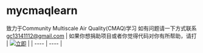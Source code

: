 # mycmaqlearn
致力于Community Multiscale Air Quality(CMAQ)学习
如有问题请一下方式联系
gc13141112@gmail.com
| 如果你想捐助项目或者你觉得代码对你有所帮助，请打 | [![立即](https://github.com/flashlxy/MicapsDataDraw/raw/master/images/sh1.png)](https://github.com/gc13141112/mycmaqlearn/issues/1) |
| ---- | ---- |
